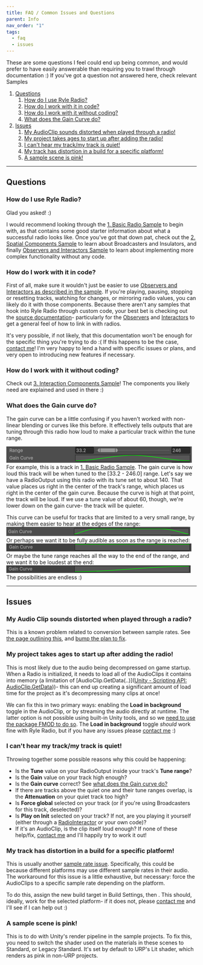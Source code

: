 ```yaml
---
title: FAQ / Common Issues and Questions
parent: Info
nav_order: "1"
tags:
  - faq
  - issues
---
```


These are some questions I feel could end up being common, and would prefer to have easily answerable than requiring you to trawl through documentation :)
If you've got a question not answered here, check relevant Samples

1. [Questions](#questions)
	1. [How do I use Ryle Radio?](#how%20do%20I%20use%20ryle%20radio)
	2. [How do I work with it in code?](#how%20do%20I%20work%20with%20it%20in%20code)
	3. [How do I work with it without coding?](#how%20do%20I%20work%20with%20it%20coding)
	4. [What does the Gain Curve do?](#what%20does%20the%20gain%20curve%20do)
2. [Issues](#issues)
	1. [My AudioClip sounds distorted when played through a radio!](#my%20Audio%20Clip%20sounds%20distorted%20when%20played%20through%20a%20radio)
	2. [My project takes ages to start up after adding the radio!](#My%20project%20takes%20ages%20to%20start%20up%20after%20adding%20the%20radio)
	3. [I can't hear my track/my track is quiet!](#I%20can't%20hear%20my%20track/my%20track%20is%20quiet!)
	4. [My track has distortion in a build for a specific platform!](#My%20track%20has%20distortion%20in%20a%20build%20for%20a%20specific%20platform)
	5. [A sample scene is pink!](#A%20sample%20scene%20is%20pink)

---
## Questions
### How do I use Ryle Radio?
Glad you asked! :)

I would recommend looking through the [1. Basic Radio Sample](../../Guides/1.%20Basic%20Radio%20Sample.md) to begin with, as that contains some good starter information about what a successful radio looks like. Once you've got that down pat, check out the [2. Spatial Components Sample](../../Guides/2.%20Spatial%20Components%20Sample.md) to learn about Broadcasters and Insulators, and finally [Observers and Interactors Sample](Observers%20and%20Interactors%20Sample) to learn about implementing more complex functionality without any code.

### How do I work with it in code?
First of all, make sure it wouldn't just be easier to use [Observers and Interactors as described in the sample](../../Guides/3.%20Interaction%20Components%20Sample.md). If you're playing, pausing, stopping or resetting tracks, watching for changes, or mirroring radio values, you can likely do it with those components. Because there aren't any samples that hook into Ryle Radio through custom code, your best bet is checking out the [source documentation](https://ryle-e.github.io/ryle-radio-scripting-docs/index.html)- particularly for the [Observers](https://ryle-e.github.io/ryle-radio-scripting-docs/d1/d58/class_ryle_radio_1_1_components_1_1_radio_observer.html) and [Interactors](https://ryle-e.github.io/ryle-radio-scripting-docs/d3/d85/class_ryle_radio_1_1_components_1_1_radio_interactor.html) to get a general feel of how to link in with radios.

It's very possible, if not likely, that this documentation won't be enough for the specific thing you're trying to do :( If this happens to be the case, [contact me](../Contact.md)! I'm very happy to lend a hand with specific issues or plans, and very open to introducing new features if necessary. 

### How do I work with it without coding?
Check out [3. Interaction Components Sample](../../Guides/3.%20Interaction%20Components%20Sample.md)! The components you likely need are explained and used in there :)

### What does the **Gain curve** do?
The gain curve can be a little confusing if you haven't worked with non-linear blending or curves like this before. It effectively tells outputs that are tuning through this radio how loud to make a particular track within the tune range.

![Pasted image 20251007150555](../../Images/Info/20251007150555.png)
For example, this is a track in [1. Basic Radio Sample](../../Guides/1.%20Basic%20Radio%20Sample.md). The gain curve is how loud this track will be when tuned to the \[33.2 - 246.0] range.
Let's say we have a RadioOutput using this radio with its tune set to about 140. That value places us right in the center of the track's range, which places us right in the center of the gain curve. Because the curve is high at that point, the track will be loud. If we use a tune value of about 60, though, we're lower down on the gain curve- the track will be quieter.

This curve can be useful for tracks that are limited to a very small range, by making them easier to hear at the edges of the range:![Pasted image 20251007151057](../../Images/Info/20251007151057.png)
Or perhaps we want it to be fully audible as soon as the range is reached:![Pasted image 20251007151140](../../Images/Info/20251007151140.png)
Or maybe the tune range reaches all the way to the end of the range, and we want it to be loudest at the end:
![Pasted image 20251007151227](../../Images/Info/20251007151227.png)
The possibilities are endless :)

---
## Issues
### My Audio Clip sounds distorted when played through a radio?
This is a known problem related to conversion between sample rates. See [the page outlining this](Sample%20Rates-%20an%20important%20note.md#How%20do%20we%20fix%20it?|Here's%20some%20solutions%20I've%20put%20together%20for%20this%20specific%20issue), and [bump the plan to fix](../Plans,%20Todo.md#Known%20issues|the%20issue%20itself%20is%20logged%20here).

### My project takes ages to start up after adding the radio!
This is most likely due to the audio being decompressed on game startup. When a Radio is initialized, it needs to load all of the AudioClips it contains into memory (a limitation of [AudioClip.GetData(..)]([Unity - Scripting API: AudioClip.GetData](https://docs.unity3d.com/6000.2/Documentation/ScriptReference/AudioClip.GetData.html)))- this can end up creating a significant amount of load time for the project as it's decompressing many clips at once!

We can fix this in two primary ways: enabling the **Load in background** toggle in the AudioClip, or by streaming the audio directly at runtime. The latter option is not possible using built-in Unity tools, and so we [need to use the package FMOD to do so](FMOD%20and%20Ryle%20Radio.md). The **Load in background** toggle *should* work fine with Ryle Radio, but if you have any issues please [contact me](../Contact.md) :)

### I can't hear my track/my track is quiet!
Throwing together some possible reasons why this could be happening:
- Is the **Tune** value on your RadioOutput inside your track's **Tune range**?
- Is the **Gain** value on your track high enough?
- Is the **Gain curve** correct? See [what does the Gain curve do?](#What%20does%20the%20**Gain%20curve**%20do?)
- If there are tracks above the quiet one and their tune ranges overlap, is the **Attenuation** on your quiet track too high?
- Is **Force global** selected on your track (or if you're using Broadcasters for this track, deselected)?
- Is **Play on Init** selected on your track? If not, are you playing it yourself (either through a [RadioInteractor](RadioInteractor) or your own code)?
- If it's an AudioClip, is the clip itself loud enough?
If none of these help/fix, [contact me](../Contact.md) and I'll happily try to work it out!

### My track has distortion in a build for a specific platform!
This is usually another [sample rate issue](Sample%20Rates-%20an%20important%20note.md). Specifically, this could be because different platforms may use different sample rates in their audio. The workaround for this issue is a little exhaustive, but necessary: force the AudioClips to a specific sample rate depending on the platform.

To do this, assign the new build target in Build Settings, then [](Sample%20Rates-%20an%20important%20note.md#Forcing%20sample%20rates%20on%20clips|force%20the%20sample%20rates%20as%20usual). This should, ideally, work for the selected platform- if it does not, please [contact me](../Contact.md) and I'll see if I can help out :)

### A sample scene is pink!
This is to do with Unity's render pipeline in the sample projects. To fix this, you need to switch the shader used on the materials in these scenes to Standard, or Legacy Standard. It's set by default to URP's Lit shader, which renders as pink in non-URP projects.